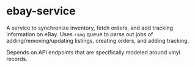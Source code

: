 # ebay-service

A service to synchronize inventory, fetch orders, and add tracking information on eBay. Uses `rsmq` queue to parse out jobs of adding/removing/updating listings, creating orders, and adding tracking.

Depends on API endpoints that are specifically modeled around vinyl records.
